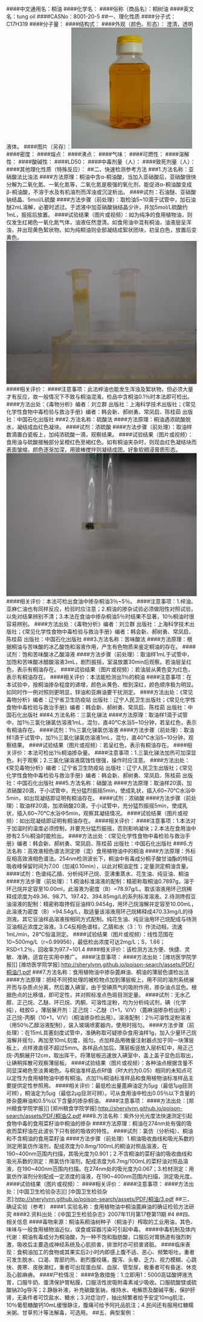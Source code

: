 ####中文通用名：桐油
####化学名：
####俗称（商品名）：桐树油
####英文名：tung oil
####CASNo：8001-20-5
##一、理化性质
####分子式：C17H319
####分子量：
####结构式：
####外观（颜色、形态）： 澄清，透明液体。
####图片（另存）：![外观](./assets/duwu/桐油/@1外观.jpg)
####密度：
####熔点：
####沸点：
####气味：
####可燃性：
####溶解性：
####酸碱性：
####LD50：
####中毒剂量（人）：
####致死剂量（人）：
####其他理化性质（特殊反应）：
##二、快速检测参考方法
###1.方法名称：亚硝酸法比浊法
####方法原理：桐油中含α-桐油酸，当加入亚硝酸后，亚硝酸很快分解为二氧化氮、一氧化氮等，二氧化氮是极强的氧化剂，能促进α-桐油酸变成β-桐油酸，不溶于水及有机溶剂而浑浊或沉淀析出。
####试剂：石油醚、亚硝酸钠结晶、5mol/L硫酸
####方法步骤（前处理）：取检油5~10滴于试管中，加石油醚2mL溶解，必要时滤过。于滤液中加亚硝酸钠结晶少许，并加5mol/L硫酸约1mL，振摇后放置。
####试验结果（图片或视频）：如为纯净的食用植物油，则仅发生红褐色一氧化氮气体，油液任然澄清。如食用油中混有桐油，油液层呈浑浊，并出现黄色絮状物。如为纯桐油则全部凝结成絮状团块，初呈白色，放置后变黄色。![结果图片](./assets/duwu/桐油/@2结果图片.jpg)
####相关评价：
####注意事项：此法梓油也能发生浑浊及絮状物，但必须大量才有反应，故一般情况下不致与桐油混淆。检品中含桐油0.1％时本法即可检出。
####方法出处：《毒物分析》编者：刘立群 出版社：上海科学技术出版社；《常见化学性食物中毒检验与救治手册》编者：韩会新、郝树勇、常凤启、陈桂茹 出版社：中国石化出版社
###2.方法名称：硫酸法
####方法原理：桐油遇浓硫酸脱水，凝结成血红色凝块。
####试剂：浓硫酸
####方法步骤（前处理）：取油样数滴置白瓷板上，加纯浓硫酸一滴，观察结果。
####试验结果（图片或视频）：食用油与硫酸接触部分呈橙红色至褐红色。如有桐油夹杂时，则现血红色凝结块而表面皱缩，颜色逐渐加深，用玻棒搅拌则凝结成团，好象软稠浸膏质形态。![结果图片](./assets/duwu/桐油/@3结果图片.jpg)
####相关评价：本法可检出食油中掺杂桐油3％~5％。
####注意事项：1.梓油、亚麻仁油也有同样反应，检验时应注意；2.桐油的掺杂试验必须做阳性对照试验，以免对结果辨别不清；3.本法在食油中掺杂桐油5％时结果不显著，10％桐油时很容易辨别。
####方法出处：《毒物分析》编者：刘立群 出版社：上海科学技术出版社；《常见化学性食物中毒检验与救治手册》编者：韩会新、郝树勇、常凤启、陈桂茹 出版社：中国石化出版社
###3.方法名称：苦味酸法
####方法原理：根据桐油与苦味酸的冰乙酸饱和溶液作用，产生有色物质来鉴定桐油的存在。
####试剂：饱和苦味酸冰乙酸溶液
####方法步骤（前处理）：取油样1mL于试管中，加饱和苦味酸冰醋酸溶液3mL，剧烈振摇，室温放置30min后观察。若油层呈红色，表示有桐油存在。
####试验结果（图片或视频）：若油层从黄色变为红色，表示有桐油存在。
####相关评价：本法能检测出1％的桐油
####注意事项：在本试验中，按桐油掺杂程度的递增，颜色从黄色、橙到深红，颜色顺序极为明显。如同时作一例对照则更明显，锌油和亚麻油要干扰测定。
####方法出处：《常见毒物分析》编者：辽宁省卫生防疫站 出版社：辽宁人民卫生出版社；《常见化学性食物中毒检验与救治手册》编者：韩会新、郝树勇、常凤启、陈桂茹 出版社：中国石化出版社
###4.方法名称：三氯化锑法
####方法原理：取油样1滴于试管中，加1％三氯化锑氯仿溶液1mL，混匀，直40℃水浴5~10分钟，若呈红色，表示有桐油存在。
####试剂：1％三氯化锑氯仿溶液
####方法步骤（前处理）：取油样1滴于试管中，加1％三氯化锑氯仿溶液1mL，混匀，直40℃水浴5~10分钟，观察结果。
####试验结果（图片或视频）：若呈红色，表示有桐油存在。
####相关评价：本法可检出1％桐油掺杂量。
####注意事项：1.三氯化锑法加热可加深显色，利于观察；2.三氯化锑溶液腐蚀性很强，操作时应注意。
####方法出处：《常见毒物分析》编者：辽宁省卫生防疫站 出版社：辽宁人民卫生出版社；《常见化学性食物中毒检验与救治手册》编者：韩会新、郝树勇、常凤启、陈桂茹 出版社：中国石化出版社
###5.方法名称：硝酸法
####方法原理：取油样20滴，加浓硝酸20滴，于小试管中，充分猛烈振摇5min，使成乳状，插入60~70℃水浴中5min，如出现凝结即证明有桐油存在。
####试剂：浓硝酸
####方法步骤（前处理）：取油样20滴，加浓硝酸20滴，于小试管中，充分猛烈振摇5min，使成乳状，插入60~70℃水浴中5min，观察其凝结情况。
####试验结果（图片或视频）：如出现凝结即证明有桐油存在。
####相关评价：
####注意事项：1.本法对于加温时的温度必须控制，并要充分猛烈振摇，否则影响凝块；2.本法在食用油中掺有2.5％桐油时能检出。
####方法出处：《常见化学性食物中毒检验与救治手册》编者：韩会新、郝树勇、常凤启、陈桂茹 出版社：中国石化出版社
###6.方法名称：高效液相色谱法测定掺（混）食用植物油中的桐油
####方法原理：外标反相高效液相色谱法。254nm检测波长下，桐油中有毒成分桐子酸甘油酯的特征吸收峰保留时间为7.00（加减0.10min），以此对桐油定性；定量测定桐油含量。
####试剂：色谱纯乙腈、分析纯环己烷、亚沸重蒸水、花生油、纯豆油、桐油
####方法步骤（前处理）：1.桐油标准溶液的配制：精密称取桐油0.7897g，溶于环己烷并定容至10.00ml，此溶液为密度（B）=78.97g/L。取该溶液用环己烷稀释成浓度为49.36、98.71、197.42、394.85mg/L的系列标准溶液。2.待测搀假豆油溶液的配制：精密称取搀假豆油样0.9454g，用环己烷溶解并定容至10.00mL，此溶液为密度（B）=94.54g/L，取适量该溶液用环己烷稀释成470.33mg/L的待测液。其它豆油样品溶液按相同方式配制。纯花生油、纯豆油用环己烷配成与待测豆油相近浓度之溶液。3.C4反相色谱柱，乙腈和水（3：1）作流动相，流速1mL/min，28℃恒温测定。
####试验结果（图片或视频）：线性范围在10~500mg/L（r=0.99956），最低检出浓度可达2mg/L；S，1.66；RSD<1.2％，回收率为97.7~101.4
####相关评价：该检测方法方便、快捷、灵敏、准确，适宜在实用中推广。
####注意事项：
####方法出处：[潍坊医学院学报][]
[潍坊医学院学报]:http://sherylynn.github.io/poison-search/assets/PDF/桐油/1.pdf
###7.方法名称：食用植物油中掺杂蓖麻油、桐油的薄层色谱检出法
####方法原理：把经不同预处理的被检物点加到薄层板上，用不同的溶剂系统展开而与杂质点分离，然后置入碘室，由于受碘燕气的吸附作用，掺杂油点显色。根据色点的比移值，即可定性，并对照标准点色斑目测定量。
####试剂：无水乙醇、正己烷、乙醚、环已烷、丙酮、可溶性淀粉，均为分析纯试剂，碘（化学纯），硅胶G 。薄层展开剂：正己烷：-乙醚（1+1，V/V）（蓖麻油掺杂检出用）；正己烷-丙酮（10+1，V/V）（桐油掺杂检出用）。溶液配制：2％可溶性淀粉溶液（用50％乙醇浴液配制），装入玻璃喷雾器内，使用时摇匀。
####方法步骤（前处理）：在15mL具塞刻度试管中，准确称取可疑掺杂食用油样1g，加入少量环己烷溶解并摇匀，再加至10mL刻度，摇匀。点加样品用微量注射器点加于同一块薄层板上，点样液直径不超过5mm。各样品点加后，薄层板竖放入层析缸中，用正己烷-丙酮展开12cm，取出挥干。将薄层板迅速放入碘室中，盖上盖子显色后取出，让碘稍挥散可观察薄层板。
####试验结果（图片或视频）：各种油点根据含量不同显深褐色至淡黄褐色。与桐油准样品点Rf值（Rf大约为0.05）相同的未知点可以定性为食用植物油中掺有桐油。点加1％桐油标准样品和食用植物油标准样品主要提供定性参照用。
####相关评价：最低检出量蓖麻油定为5μg（最低1μg目测可辨），桐油定为5μg（最低2μg目测可辨）。可从食用油中检出0.05％以下含量的掺杂蓖麻油和0.5％以下含量的掺杂桐油。
####注意事项：
####方法出处：[郑州粮食学院学报][]
[郑州粮食学院学报]:http://sherylynn.github.io/poison-search/assets/PDF/桐油/2.pdf
###8.方法名称：紫外分光光度法快速测定引起食物中毒的食用菜籽油中桐油的掺杂
####方法原理：桐油在274nm处有强的吸收而菜籽油在此波长下只有弱的吸收的特性。
####试剂：氯仿（分析纯）、桐油和不含桐油的食用菜籽油
####方法步骤（前处理）1.桐油吸收曲线和吸光系数的测定用氯仿作溶剂，配成浓度为0.8mg/100mL的桐油对照品溶液，在190~400nm范围内扫描，其吸光度为0.901；2.不含桐油的菜籽油的吸收曲线和吸光系数的测定：用氯仿作溶剂，配成浓度为6.7mg/100mL的菜籽油对照品溶液，在190~400nm范围内扫描。在274nm处的吸光度为0.067；3.检材测定：用氯仿作溶剂分别配成一定浓度的溶液，在190~400nm范围内扫描，测定吸光度。
####试验结果（图片或视频）：
####相关评价：
####注意事项：
####方法出处：[中国卫生检验杂志][]
[中国卫生检验杂志]:http://sherylynn.github.io/poison-search/assets/PDF/桐油/3.pdf
##三、确证实验（参考）
####1.实验名称：食用植物油中桐油蓖麻油的确证检验方法研究
####2.资料出处：《中国卫生检验杂志》2007年11月第17卷第11期 #4
##四、相关信息
####毒物来源：桐油系桐油树种子（桐油子）榨取的工业用油，其色、味味与一般食用植物油近似，误食或容器污染可引起中毒。
####中毒机制及体内代谢：桐油有毒成分为桐油酸，为一种不饱和脂肪酸，口服后对胃肠道有强烈刺激，吸收后主要造成神经系统及心肌损害，排泄时亦可损害肾脏。
####临床表现：食桐油加工的食物或其果实后2小时内即感上腹不适、恶心、频繁呕吐，重者可发生脱水、口渴、胃部灼热、剧烈腹绞痛，腹泻、头晕、乏力、视力模糊、心跳快、畏寒、皮肤潮红，重者可出现蛋白尿、血尿、管型尿，极重者可有昏迷、休克及心脏麻痹。
####尸检情况：
####急救措施：1.立即用1：5000高锰酸钾液洗胃，口服牛奶、蛋清保护胃粘膜，口服活性炭吸附毒素减少吸收。口服硫酸镁或硫酸钠20g导泻；2.静脉补液，补充碳酸氢钠，维持水、电解质及酸碱平衡，保护肝肾，无条件者可饮盐水、糖水；3.对症治疗，抽出频繁者给予安定10mg肌注，10％葡萄糖酸钙10mL缓慢静注，腹痛可给予阿托品肌注；4.民间还有服用红糖糯米粥、甘草煎汁等法解毒，可选用。
##五、典型案例：
